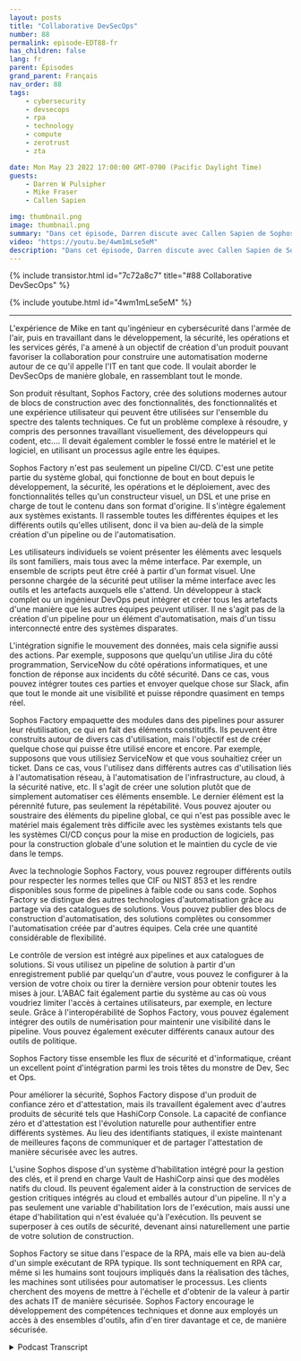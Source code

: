 ```yaml
---
layout: posts
title: "Collaborative DevSecOps"
number: 88
permalink: episode-EDT88-fr
has_children: false
lang: fr
parent: Épisodes
grand_parent: Français
nav_order: 88
tags:
    - cybersecurity
    - devsecops
    - rpa
    - technology
    - compute
    - zerotrust
    - zta

date: Mon May 23 2022 17:00:00 GMT-0700 (Pacific Daylight Time)
guests:
    - Darren W Pulsipher
    - Mike Fraser
    - Callen Sapien

img: thumbnail.png
image: thumbnail.png
summary: "Dans cet épisode, Darren discute avec Callen Sapien de Sophos, directeur de la gestion des produits chez Sophos Factory, et Mike Fraser, vice-président de DevSecOps, de leur produit qui permet une collaboration véritablement collaborative en SecDevOps."
video: "https://youtu.be/4wm1mLse5eM"
description: "Dans cet épisode, Darren discute avec Callen Sapien de Sophos, directeur de la gestion des produits chez Sophos Factory, et Mike Fraser, vice-président de DevSecOps, de leur produit qui permet une collaboration véritablement collaborative en SecDevOps."
---
```


<div>
{% include transistor.html id="7c72a8c7" title="#88 Collaborative DevSecOps" %}

{% include youtube.html id="4wm1mLse5eM" %}
</div>

---

L'expérience de Mike en tant qu'ingénieur en cybersécurité dans l'armée de l'air, puis en travaillant dans le développement, la sécurité, les opérations et les services gérés, l'a amené à un objectif de création d'un produit pouvant favoriser la collaboration pour construire une automatisation moderne autour de ce qu'il appelle l'IT en tant que code. Il voulait aborder le DevSecOps de manière globale, en rassemblant tout le monde.

Son produit résultant, Sophos Factory, crée des solutions modernes autour de blocs de construction avec des fonctionnalités, des fonctionnalités et une expérience utilisateur qui peuvent être utilisées sur l'ensemble du spectre des talents techniques. Ce fut un problème complexe à résoudre, y compris des personnes travaillant visuellement, des développeurs qui codent, etc.… Il devait également combler le fossé entre le matériel et le logiciel, en utilisant un processus agile entre les équipes.

Sophos Factory n'est pas seulement un pipeline CI/CD. C'est une petite partie du système global, qui fonctionne de bout en bout depuis le développement, la sécurité, les opérations et le déploiement, avec des fonctionnalités telles qu'un constructeur visuel, un DSL et une prise en charge de tout le contenu dans son format d'origine. Il s'intègre également aux systèmes existants. Il rassemble toutes les différentes équipes et les différents outils qu'elles utilisent, donc il va bien au-delà de la simple création d'un pipeline ou de l'automatisation.

Les utilisateurs individuels se voient présenter les éléments avec lesquels ils sont familiers, mais tous avec la même interface. Par exemple, un ensemble de scripts peut être créé à partir d'un format visuel. Une personne chargée de la sécurité peut utiliser la même interface avec les outils et les artefacts auxquels elle s'attend. Un développeur à stack complet ou un ingénieur DevOps peut intégrer et créer tous les artefacts d'une manière que les autres équipes peuvent utiliser. Il ne s'agit pas de la création d'un pipeline pour un élément d'automatisation, mais d'un tissu interconnecté entre des systèmes disparates.

L'intégration signifie le mouvement des données, mais cela signifie aussi des actions. Par exemple, supposons que quelqu'un utilise Jira du côté programmation, ServiceNow du côté opérations informatiques, et une fonction de réponse aux incidents du côté sécurité. Dans ce cas, vous pouvez intégrer toutes ces parties et envoyer quelque chose sur Slack, afin que tout le monde ait une visibilité et puisse répondre quasiment en temps réel.

Sophos Factory empaquette des modules dans des pipelines pour assurer leur réutilisation, ce qui en fait des éléments constitutifs. Ils peuvent être construits autour de divers cas d'utilisation, mais l'objectif est de créer quelque chose qui puisse être utilisé encore et encore. Par exemple, supposons que vous utilisiez ServiceNow et que vous souhaitiez créer un ticket. Dans ce cas, vous l'utilisez dans différents autres cas d'utilisation liés à l'automatisation réseau, à l'automatisation de l'infrastructure, au cloud, à la sécurité native, etc. Il s'agit de créer une solution plutôt que de simplement automatiser ces éléments ensemble. Le dernier élément est la pérennité future, pas seulement la répétabilité. Vous pouvez ajouter ou soustraire des éléments du pipeline global, ce qui n'est pas possible avec le matériel mais également très difficile avec les systèmes existants tels que les systèmes CI/CD conçus pour la mise en production de logiciels, pas pour la construction globale d'une solution et le maintien du cycle de vie dans le temps.

Avec la technologie Sophos Factory, vous pouvez regrouper différents outils pour respecter les normes telles que CIF ou NIST 853 et les rendre disponibles sous forme de pipelines à faible code ou sans code. Sophos Factory se distingue des autres technologies d'automatisation grâce au partage via des catalogues de solutions. Vous pouvez publier des blocs de construction d'automatisation, des solutions complètes ou consommer l'automatisation créée par d'autres équipes. Cela crée une quantité considérable de flexibilité.

Le contrôle de version est intégré aux pipelines et aux catalogues de solutions. Si vous utilisez un pipeline de solution à partir d'un enregistrement publié par quelqu'un d'autre, vous pouvez le configurer à la version de votre choix ou tirer la dernière version pour obtenir toutes les mises à jour. L'ABAC fait également partie du système au cas où vous voudriez limiter l'accès à certaines utilisateurs, par exemple, en lecture seule. Grâce à l'interopérabilité de Sophos Factory, vous pouvez également intégrer des outils de numérisation pour maintenir une visibilité dans le pipeline. Vous pouvez également exécuter différents canaux autour des outils de politique.

Sophos Factory tisse ensemble les flux de sécurité et d'informatique, créant un excellent point d'intégration parmi les trois têtes du monstre de Dev, Sec et Ops.

Pour améliorer la sécurité, Sophos Factory dispose d'un produit de confiance zéro et d'attestation, mais ils travaillent également avec d'autres produits de sécurité tels que HashiCorp Console. La capacité de confiance zéro et d'attestation est l'évolution naturelle pour authentifier entre différents systèmes. Au lieu des identifiants statiques, il existe maintenant de meilleures façons de communiquer et de partager l'attestation de manière sécurisée avec les autres.

L'usine Sophos dispose d'un système d'habilitation intégré pour la gestion des clés, et il prend en charge Vault de HashiCorp ainsi que des modèles natifs du cloud. Ils peuvent également aider à la construction de services de gestion critiques intégrés au cloud et emballés autour d'un pipeline. Il n'y a pas seulement une variable d'habilitation lors de l'exécution, mais aussi une étape d'habilitation qui n'est évaluée qu'à l'exécution. Ils peuvent se superposer à ces outils de sécurité, devenant ainsi naturellement une partie de votre solution de construction.

Sophos Factory se situe dans l'espace de la RPA, mais elle va bien au-delà d'un simple exécutant de RPA typique. Ils sont techniquement en RPA car, même si les humains sont toujours impliqués dans la réalisation des tâches, les machines sont utilisées pour automatiser le processus. Les clients cherchent des moyens de mettre à l'échelle et d'obtenir de la valeur à partir des achats IT de manière sécurisée. Sophos Factory encourage le développement des compétences techniques et donne aux employés un accès à des ensembles d'outils, afin d'en tirer davantage et ce, de manière sécurisée.



<details>
<summary> Podcast Transcript </summary>

<p></p>

</details>
